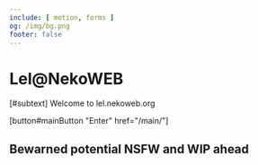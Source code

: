 ```yaml
---
include: [ motion, forms ]
og: /img/bg.png
footer: false
---
```


<!-- move main text to left and add a list of pages on the right ref: https://svelte.dev/ -->

# Lel@NekoWEB

[#subtext]
    Welcome to lel.nekoweb.org

[button#mainButton "Enter" href="/main/"]

## Bewarned potential NSFW and WIP ahead

